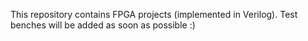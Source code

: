 This repository contains FPGA projects (implemented in Verilog).
Test benches will be added as soon as possible :)
